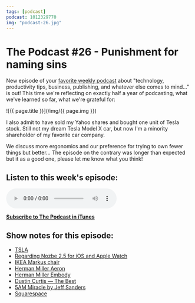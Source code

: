 ```yaml
---
tags: [podcast]
podcast: 1012329770
img: "podcast-26.jpg"
---
```


# The Podcast #26 - Punishment for naming sins

New episode of your [favorite weekly podcast][p] about "technology, productivity tips, business, publishing, and whatever else comes to mind..." is out! This time we're reflecting on exactly half a year of podcasting, what we've learned so far, what we're grateful for:

<!--More-->

![{{ page.title }}](/img/{{ page.img }})

I also admit to have sold my Yahoo shares and bought one unit of Tesla stock. Still not my dream Tesla Model X car, but now I'm a minority shareholder of my favorite car company.

We discuss more ergonomics and our preference for trying to own fewer things but better... The episode on the contrary was longer than expected but it as a good one, please let me know what you think!

## Listen to this week's episode:

<audio controls>
<source src="https://files.nozbe.com/podcast/026.mp3" type="audio/mpeg">
</audio>

**[Subscribe to The Podcast in iTunes][i]**

## Show notes for this episode:

  * [TSLA](http://finance.yahoo.com/q?s=TSLA)
  * [Regarding Nozbe 2.5 for iOS and Apple Watch](https://nozbe.com/blog/sorry/)
  * [IKEA Markus chair](http://www.ikea.com/us/en/catalog/products/00103102/)
  * [Herman Miller Aeron](http://www.hermanmiller.com/products/seating/performance-work-chairs/aeron-chairs.html)
  * [Herman Miller Embody](http://www.hermanmiller.com/products/seating/performance-work-chairs/embody-chairs.html)
  * [Dustin Curtis — The Best](http://dcurt.is/the-best)
  * [5AM Miracle by Jeff Sanders](http://www.amazon.com/M-Miracle-Dominate-Before-Breakfast/dp/1612435009/ref=la_B00CQK65DI_1_1?s=books&ie=UTF8&qid=1434719721&sr=1-1)
  * [Squarespace](http://squarespace.com/)

[e]: /podcast-26
[p]: /podcast
[n]: https://michael.gratis/nozbe
[r]: https://michael.gratis/radex
[i]: https://michael.gratis/thepodcast